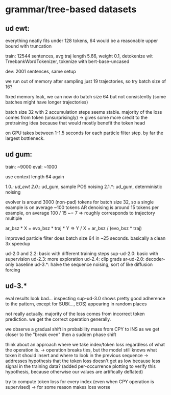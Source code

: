 # grammar/tree-based datasets

## ud ewt:

everything neatly fits under 128 tokens, 64 would be a reasonable upper bound with truncation

train:
12544 sentences, avg traj length 5.66, weight 0.1, detokenize wit TreebankWordTokenizer, tokenize with bert-base-uncased

dev:
2001 sentences, same setup

we run out of memory after sampling just 19 trajectories, so try batch size of 16?

fixed memory leak, we can now do batch size 64 but not consistently (some batches might have longer trajectories)

batch size 32 with 2 accumulation steps seems stable. majority of the loss comes from token (unsurprisingly) -> gives some more credit to the pretraining idea because that would mostly benefit the token head

on GPU takes between 1-1.5 seconds for each particle filter step. by far the largest bottleneck.

## ud gum:

train: ~9000
eval: ~1000

use context length 64 again

1.0.*: ud_ewt
2.0.*: ud_gum, sample POS noising
2.1.*: ud_gum, deterministic noising

evolver is around 3000 (non-pad) tokens for batch size 32, so a single example is on average ~100 tokens
AR denoising is around 15 tokens per example, on average
100 / 15 ~= 7 => roughly corresponds to trajectory multiple

ar_bsz * X = evo_bsz * traj * Y => Y / X = ar_bsz / (evo_bsz * traj)

improved particle filter does batch size 64 in ~25 seconds. basically a clean 3x speedup

ud-2.0 and 2.2: basic with different training steps
sup-ud-2.0: basic with supervision
ud-2.3: more exploration
ud-2.4: clip grads
ar-ud-2.0: decoder-only baseline
ud-3.*: halve the sequence noising, sort of like diffusion forcing

## ud-3.*

eval results look bad... inspecting sup-ud-3.0 shows pretty good adherence to the pattern, except for SUB(..., EOS) appearing in random places

not really actually. majority of the loss comes from incorrect token prediction. we get the correct operation generally. 

we observe a gradual shift in probability mass from CPY to INS as we get closer to the "break even" then a sudden phase shift

think about an approach where we take index/token loss regardless of what the operation is.
-> operation breaks ties, but the model still knows what token it should insert and where to look in the previous sequence
-> addresses hypothesis that the token loss doesn't get as low because less signal in the training data?
    (added per-occurrence plotting to verify this hypothesis, because otherwise our values are artifically deflated)

try to compute token loss for every index (even when CPY operation is supervised)
-> for some reason makes loss worse
